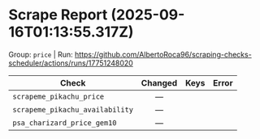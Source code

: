 # Scrape Report (2025-09-16T01:13:55.317Z)

Group: `price`  |  Run: https://github.com/AlbertoRoca96/scraping-checks-scheduler/actions/runs/17751248020

| Check | Changed | Keys | Error |
|---|:---:|:--|:--|
| `scrapeme_pikachu_price` | — |  |  |
| `scrapeme_pikachu_availability` | — |  |  |
| `psa_charizard_price_gem10` | — |  |  |
